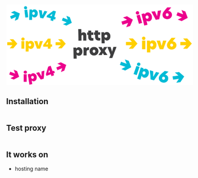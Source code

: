 ![cover](cover.svg)

## Installation
```

```

## Test proxy
```

```

## It works on
- hosting name